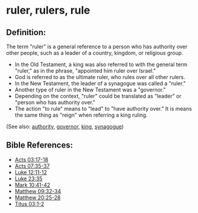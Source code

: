 # ruler, rulers, rule #

## Definition: ##

The term "ruler" is a general reference to a person who has authority over other people, such as a leader of a country, kingdom, or religious group.

* In the Old Testament, a king was also referred to with the general term "ruler," as in the phrase, "appointed him ruler over Israel."
* God is referred to as the ultimate ruler, who rules over all other rulers.
* In the New Testament, the leader of a synagogue was called a "ruler."
* Another type of ruler in the New Testament was a "governor."
* Depending on the context, "ruler" could be translated as "leader" or "person who has authority over."
* The action "to rule" means to "lead" to "have authority over." It is means the same thing as "reign" when referring a king ruling.

(See also: [authority](../kt/authority.md),  [governor](../other/governor.md), [king](../other/king.md), [synagogue](../other/synagogue.md))

## Bible References: ##

* [Acts 03:17-18](https://door43.org/en/bible/notes/act/03/17)
* [Acts 07:35-37](https://door43.org/en/bible/notes/act/07/35)
* [Luke 12:11-12](https://door43.org/en/bible/notes/luk/12/11)
* [Luke 23:35](https://door43.org/en/bible/notes/luk/23/35)
* [Mark 10:41-42](https://door43.org/en/bible/notes/mrk/10/41)
* [Matthew 09:32-34](https://door43.org/en/bible/notes/mat/09/32)
* [Matthew 20:25-28](https://door43.org/en/bible/notes/mat/20/25)
* [Titus 03:1-2](https://door43.org/en/bible/notes/tit/03/01)

